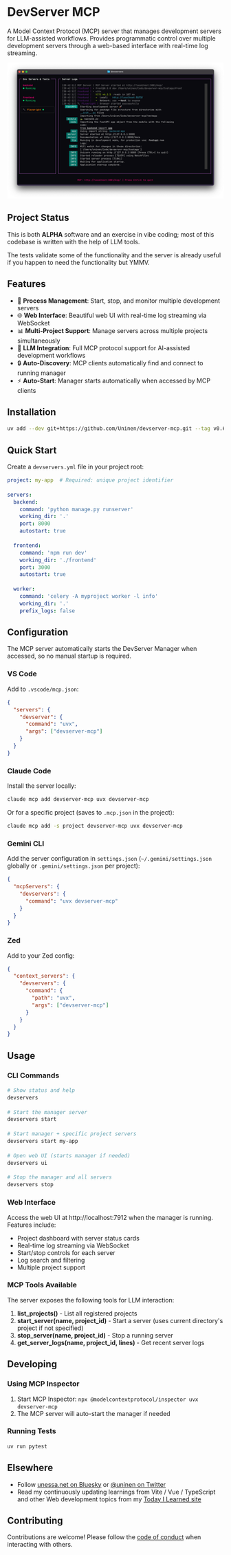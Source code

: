# DevServer MCP

A Model Context Protocol (MCP) server that manages development servers for LLM-assisted workflows. Provides programmatic control over multiple development servers through a web-based interface with real-time log streaming.

![Screenshot](./docs/screenshots/devservers_v0.5.png)

## Project Status

This is both **ALPHA** software and an exercise in vibe coding; most of this codebase is written with the help of LLM tools.

The tests validate some of the functionality and the server is already useful if you happen to need the functionality but YMMV.

## Features

- 🚀 **Process Management**: Start, stop, and monitor multiple development servers
- 🌐 **Web Interface**: Beautiful web UI with real-time log streaming via WebSocket
- 📊 **Multi-Project Support**: Manage servers across multiple projects simultaneously
- 🔧 **LLM Integration**: Full MCP protocol support for AI-assisted development workflows
- 🔒 **Auto-Discovery**: MCP clients automatically find and connect to running manager
- ⚡ **Auto-Start**: Manager starts automatically when accessed by MCP clients

## Installation

```bash
uv add --dev git+https://github.com/Uninen/devserver-mcp.git --tag v0.6.0
```

## Quick Start

Create a `devservers.yml` file in your project root:

```yaml
project: my-app  # Required: unique project identifier

servers:
  backend:
    command: 'python manage.py runserver'
    working_dir: '.'
    port: 8000
    autostart: true

  frontend:
    command: 'npm run dev'
    working_dir: './frontend'
    port: 3000
    autostart: true

  worker:
    command: 'celery -A myproject worker -l info'
    working_dir: '.'
    prefix_logs: false
```

## Configuration

The MCP server automatically starts the DevServer Manager when accessed, so no manual startup is required.

### VS Code

Add to `.vscode/mcp.json`:

```json
{
  "servers": {
    "devserver": {
      "command": "uvx",
      "args": ["devserver-mcp"]
    }
  }
}
```

### Claude Code

Install the server locally:

```bash
claude mcp add devserver-mcp uvx devserver-mcp
```

Or for a specific project (saves to `.mcp.json` in the project):

```bash
claude mcp add -s project devserver-mcp uvx devserver-mcp
```

### Gemini CLI

Add the server configuration in `settings.json` (`~/.gemini/settings.json` globally or `.gemini/settings.json` per project):

```json
{
  "mcpServers": {
    "devservers": {
      "command": "uvx devserver-mcp"
    }
  }
}
```

### Zed

Add to your Zed config:

```json
{
  "context_servers": {
    "devservers": {
      "command": {
        "path": "uvx",
        "args": ["devserver-mcp"]
      }
    }
  }
}
```

## Usage

### CLI Commands

```bash
# Show status and help
devservers

# Start the manager server
devservers start

# Start manager + specific project servers
devservers start my-app

# Open web UI (starts manager if needed)
devservers ui

# Stop the manager and all servers
devservers stop
```

### Web Interface

Access the web UI at http://localhost:7912 when the manager is running. Features include:

- Project dashboard with server status cards
- Real-time log streaming via WebSocket
- Start/stop controls for each server
- Log search and filtering
- Multiple project support

### MCP Tools Available

The server exposes the following tools for LLM interaction:

1. **list_projects()** - List all registered projects
2. **start_server(name, project_id)** - Start a server (uses current directory's project if not specified)
3. **stop_server(name, project_id)** - Stop a running server
4. **get_server_logs(name, project_id, lines)** - Get recent server logs

## Developing

### Using MCP Inspector

1. Start MCP Inspector: `npx @modelcontextprotocol/inspector uvx devserver-mcp`
2. The MCP server will auto-start the manager if needed

### Running Tests

```bash
uv run pytest
```

## Elsewhere

- Follow [unessa.net on Bluesky](https://bsky.app/profile/uninen.net) or [@uninen on Twitter](https://twitter.com/uninen)
- Read my continuously updating learnings from Vite / Vue / TypeScript and other Web development topics from my [Today I Learned site](https://til.unessa.net/)

## Contributing

Contributions are welcome! Please follow the [code of conduct](./CODE_OF_CONDUCT.md) when interacting with others.
